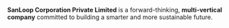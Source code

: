 **SanLoop Corporation Private Limited** is a forward-thinking, **multi-vertical company** committed to building a smarter and more sustainable future.
